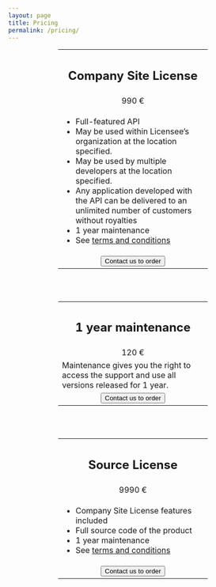 ```yaml
---
layout: page
title: Pricing
permalink: /pricing/
---
```


<center>
<table style="width:60%; text-align: center;">
  <tr>
    <th><h2>Company Site License</h2></th>
  </tr>
  <tr>
    <td>990 €</td>
  </tr>
  <tr>
    <td style="text-align:left;">
		<ul>
			<li>Full-featured API</li>
			<li>May be used within Licensee’s organization at the location specified.</li>
			<li>May be used by multiple developers at the location specified.</li>
			<li>Any application developed with the API can be delivered to an unlimited number of customers without royalties</li>
			<li>1 year maintenance</li>
			<li>See <a href="/eula" target="_blank">terms and conditions</a></li>
		</ul>
	</td>
  </tr>
  <tr>
    <td>
		<div class="btn-container">
		  <button title="Contact us" onclick="location.href='/contact'" class="btn-pill">
			<span>Contact us to order</span>
		  </button>
		</div>
	</td>
  </tr>
</table>

<br/><br/>

<table style="width:60%; text-align: center;">
  <tr>
    <th><h2>1 year maintenance</h2></th>
  </tr>
  <tr>
    <td>120 €</td>
  </tr>
  <tr>
    <td style="text-align:left;">
		Maintenance gives you the right to access the support and use all versions released for 1 year.
	</td>
  </tr>
  <tr>
    <td>
		<div class="btn-container">
		  <button title="Contact us" onclick="location.href='/contact'" class="btn-pill">
			<span>Contact us to order</span>
		  </button>
		</div>
	</td>
  </tr>
</table>

<br/><br/>

<table style="width:60%; text-align: center;">
  <tr>
    <th><h2>Source License</h2></th>
  </tr>
  <tr>
    <td>9990 €</td>
  </tr>
  <tr>
    <td style="text-align:left;">
		<ul>
			<li>Company Site License features included</li>
			<li>Full source code of the product</li>
			<li>1 year maintenance</li>
			<li>See <a href="/eula" target="_blank">terms and conditions</a></li>
		</ul>
	</td>
  </tr>
  <tr>
    <td>
		<div class="btn-container">
		  <button title="Contact us" onclick="location.href='/contact'" class="btn-pill">
			<span>Contact us to order</span>
		  </button>
		</div>
	</td>
  </tr>
</table>
</center>